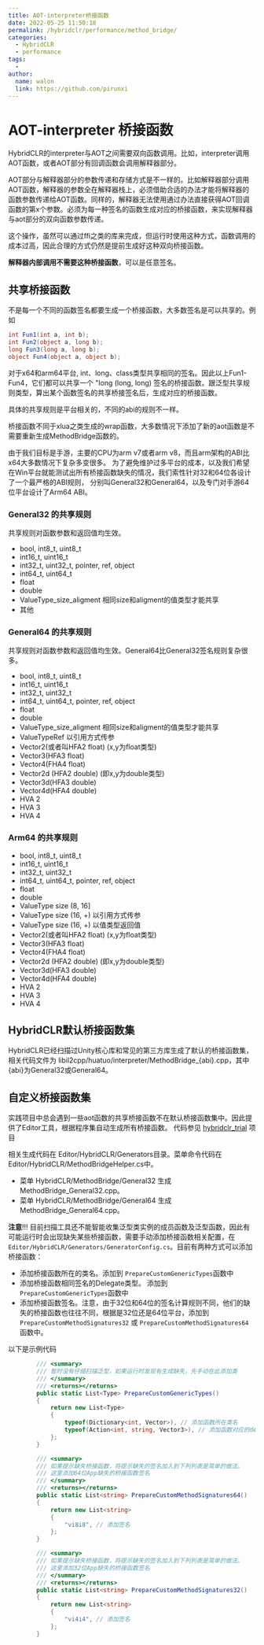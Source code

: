 ```yaml
---
title: AOT-interpreter桥接函数
date: 2022-05-25 11:50:18
permalink: /hybridclr/performance/method_bridge/
categories:
  - HybridCLR
  - performance
tags:
  - 
author: 
  name: walon
  link: https://github.com/pirunxi
---
```

# AOT-interpreter 桥接函数

HybridCLR的interpreter与AOT之间需要双向函数调用。比如，interpreter调用AOT函数，或者AOT部分有回调函数会调用解释器部分。

AOT部分与解释器部分的参数传递和存储方式是不一样的。比如解释器部分调用AOT函数，解释器的参数全在解释器栈上，必须借助合适的办法才能将解释器的函数参数传递给AOT函数。同样的，解释器无法使用通过办法直接获得AOT回调函数的第x个参数。必须为每一种签名的函数生成对应的桥接函数，来实现解释器与aot部分的双向函数参数传递。

这个操作，虽然可以通过ffi之类的库来完成，但运行时使用这种方式，函数调用的成本过高，因此合理的方式仍然是提前生成好这种双向桥接函数。

**解释器内部调用不需要这种桥接函数**，可以是任意签名。

## 共享桥接函数

不是每一个不同的函数签名都要生成一个桥接函数，大多数签名是可以共享的。例如

```csharp
int Fun1(int a, int b);
int Fun2(object a, long b);
long Fun3(long a, long b);
object Fun4(object a, object b);
```

对于x64和arm64平台, int、long、class类型共享相同的签名。因此以上Fun1-Fun4，它们都可以共享一个 "long (long, long) 签名的桥接函数。跟泛型共享规则类型，算出某个函数签名的共享桥接签名后，生成对应的桥接函数。

具体的共享规则是平台相关的，不同的abi的规则不一样。

桥接函数不同于xlua之类生成的wrap函数，大多数情况下添加了新的aot函数是不需要重新生成MethodBridge函数的。

由于我们目标是手游，主要的CPU为arm v7或者arm v8，而且arm架构的ABI比x64大多数情况下复杂多变很多。
为了避免维护过多平台的成本，以及我们希望在Win平台就能测试出所有桥接函数缺失的情况，我们索性针对32和64位各设计了一个最严格的ABI规则，
分别叫General32和General64，以及专门对手游64位平台设计了Arm64 ABI。

### General32 的共享规则

共享规则对函数参数和返回值均生效。

- bool, int8_t, uint8_t
- int16_t, uint16_t
- int32_t, uint32_t, pointer, ref, object
- int64_t, uint64_t
- float
- double
- ValueType_size_aligment 相同size和aligment的值类型才能共享
- 其他


### General64 的共享规则

共享规则对函数参数和返回值均生效。General64比General32签名规则复杂很多。

- bool, int8_t, uint8_t
- int16_t, uint16_t
- int32_t, uint32_t
- int64_t, uint64_t, pointer, ref, object
- float
- double
- ValueType_size_aligment 相同size和aligment的值类型才能共享
- ValueTypeRef 以引用方式传参
- Vector2(或者叫HFA2 float) (x,y为float类型)
- Vector3(HFA3 float)
- Vector4(FHA4 float)
- Vector2d (HFA2 double) (即x,y为double类型)
- Vector3d(HFA3 double)
- Vector4d(HFA4 double)
- HVA 2
- HVA 3
- HVA 4

### Arm64 的共享规则

- bool, int8_t, uint8_t
- int16_t, uint16_t
- int32_t, uint32_t
- int64_t, uint64_t, pointer, ref, object
- float
- double
- ValueType  size (8, 16]
- ValueType size (16, +) 以引用方式传参
- ValueType size (16, +) 以值类型返回值
- Vector2(或者叫HFA2 float) (x,y为float类型)
- Vector3(HFA3 float)
- Vector4(FHA4 float)
- Vector2d (HFA2 double) (即x,y为double类型)
- Vector3d(HFA3 double)
- Vector4d(HFA4 double)
- HVA 2
- HVA 3
- HVA 4

## HybridCLR默认桥接函数集

HybridCLR已经扫描过Unity核心库和常见的第三方库生成了默认的桥接函数集，相关代码文件为 libil2cpp/huatuo/interpreter/MethodBridge_{abi}.cpp，其中{abi}为General32或General64。

## 自定义桥接函数集

实践项目中总会遇到一些aot函数的共享桥接函数不在默认桥接函数集中。因此提供了Editor工具，根据程序集自动生成所有桥接函数。 代码参见 [hybridclr_trial](https://github.com/focus-creative-games/hybridclr_trial) 项目

相关生成代码在 Editor/HybridCLR/Generators目录。菜单命令代码在Editor/HybridCLR/MethodBridgeHelper.cs中。

- 菜单 HybridCLR/MethodBridge/General32 生成 MethodBridge_General32.cpp。
- 菜单 HybridCLR/MethodBridge/General64 生成 MethodBridge_General64.cpp。


**注意**!!! 目前扫描工具还不能智能收集泛型类实例的成员函数及泛型函数，因此有可能运行时会出现缺失某些桥接函数，需要手动添加桥接函数相关配置，在 `Editor/HybridCLR/Generators/GeneratorConfig.cs`。目前有两种方式可以添加桥接函数：

- 添加桥接函数所在的类名。添加到 `PrepareCustomGenericTypes`函数中
- 添加桥接函数相同签名的Delegate类型。 添加到 `PrepareCustomGenericTypes`函数中
- 添加桥接函数签名。注意，由于32位和64位的签名计算规则不同，他们的缺失的桥接函数也往往不同，根据是32位还是64位平台，添加到 `PrepareCustomMethodSignatures32` 或 `PrepareCustomMethodSignatures64` 函数中。

以下是示例代码

```csharp
        /// <summary>
        /// 暂时没有仔细扫描泛型，如果运行时发现有生成缺失，先手动在此添加类
        /// </summary>
        /// <returns></returns>
        public static List<Type> PrepareCustomGenericTypes()
        {
            return new List<Type>
            {
                typeof(Dictionary<int, Vector>), // 添加函数所在类名
                typeof(Action<int, string, Vector3>), // 添加函数对应的delegate类型
            };
        }

        /// <summary>
        /// 如果提示缺失桥接函数，将提示缺失的签名加入到下列列表是简单的做法。
        /// 这里添加64位App缺失的桥接函数签名
        /// </summary>
        /// <returns></returns>
        public static List<string> PrepareCustomMethodSignatures64()
        {
            return new List<string>
            {
                "vi8i8", // 添加签名
            };
        }

        /// <summary>
        /// 如果提示缺失桥接函数，将提示缺失的签名加入到下列列表是简单的做法。
        /// 这里添加32位App缺失的桥接函数签名
        /// </summary>
        /// <returns></returns>
        public static List<string> PrepareCustomMethodSignatures32()
        {
            return new List<string>
            {
                "vi4i4", // 添加签名
            };
        }
```
